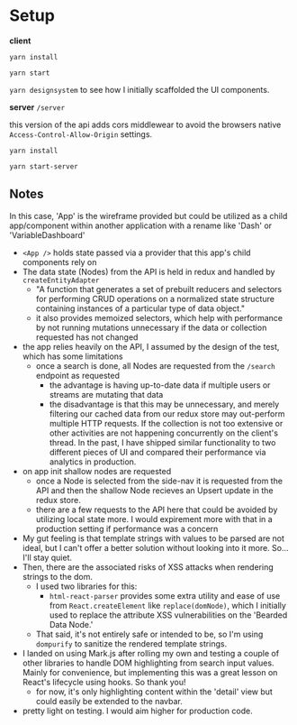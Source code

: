 # Setup

**client**

`yarn install`

`yarn start`

`yarn designsystem` to see how I initially scaffolded the UI components.

**server** `/server`

this version of the api adds cors middlewear to avoid the browsers native `Access-Control-Allow-Origin` settings.

`yarn install`

`yarn start-server`

## Notes

In this case, 'App' is the wireframe provided but could be utilized as a child app/component within another application with a rename like 'Dash' or 'VariableDashboard'
  - `<App />` holds state passed via a provider that this app's child components rely on
- The data state (Nodes) from the API is held in redux and handled by `createEntityAdapter`
  - "A function that generates a set of prebuilt reducers and selectors for performing CRUD operations on a normalized state structure containing instances of a particular type of data object."
  - it also provides memoized selectors, which help with performance by not running mutations unnecessary if the data or collection requested has not changed 
- the app relies heavily on the API, I assumed by the design of the test, which has some limitations
  - once a search is done, all Nodes are requested from the `/search` endpoint as requested
    - the advantage is having up-to-date data if multiple users or streams are mutating that data
    - the disadvantage is that this may be unnecessary, and merely filtering our cached data from our redux store may out-perform multiple HTTP requests. If the collection is not too extensive or other activities are not happening concurrently on the client's thread. In the past, I have shipped similar functionality to two different pieces of UI and compared their performance via analytics in production.
- on app init shallow nodes are requested
  - once a Node is selected from the side-nav it is requested from the API and then the shallow Node recieves an Upsert update in the redux store.
  - there are a few requests to the API here that could be avoided by utilizing local state more. I would expirement more with that in a production setting if performance was a concern
- My gut feeling is that template strings with values to be parsed are not ideal, but I can't offer a better solution without looking into it more. So... I'll stay quiet.
- Then, there are the associated risks of XSS attacks when rendering strings to the dom.
	- I used two libraries for this:
		- `html-react-parser` provides some extra utility and ease of use from `React.createElement` like `replace(domNode)`, which I  initially used to replace the attribute XSS vulnerabilities on the 'Bearded Data Node.' 
	- That said, it's not entirely safe or intended to be, so I'm using `dompurify` to sanitize the rendered template strings.
- I landed on using Mark.js after rolling my own and testing a couple of other libraries to handle DOM highlighting from search input values. Mainly for convenience, but implementing this was a great lesson on React's lifecycle using hooks. So thank you!
	- for now, it's only highlighting content within the 'detail' view but could easily be extended to the navbar. 
- pretty light on testing. I would aim higher for production code.